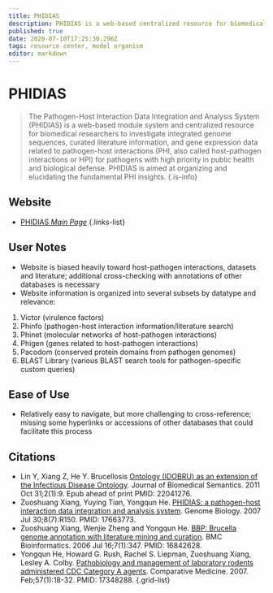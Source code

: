 ```yaml
---
title: PHIDIAS
description: PHIDIAS is a web-based centralized resource for biomedical researchers to investigate integrated genome sequences, curated literature information, and gene expression data related to pathogen-host interactions for pathogens with high priority.
published: true
date: 2020-07-10T17:25:30.296Z
tags: resource center, model organism
editor: markdown
---
```


# PHIDIAS

> The Pathogen-Host Interaction Data Integration and Analysis System (PHIDIAS) is a web-based module system and centralized resource for biomedical researchers to investigate integrated genome sequences, curated literature information, and gene expression data related to pathogen-host interactions (PHI, also called host-pathogen interactions or HPI) for pathogens with high priority in public health and biological defense. PHIDIAS is aimed at organizing and elucidating the fundamental PHI insights.
{.is-info}

 

## Website 

- [PHIDIAS *Main Page*](http://www.phidias.us/index.php)
 {.links-list}

## User Notes
- Website is biased heavily toward host-pathogen interactions, datasets and literature; additional cross-checking with annotations of other databases is necessary
- Website information is organized into several subsets by datatype and relevance:
1. Victor (virulence factors)
2. Phinfo (pathogen-host interaction information/literature search)
3. Phinet (molecular networks of host-pathogen interactions)
4. Phigen (genes related to host-pathogen interactions)
5. Pacodom (conserved protein domains from pathogen genomes)
6. BLAST Library (various BLAST search tools for pathogen-specific custom queries)

## Ease of Use
- Relatively easy to navigate, but more challenging to cross-reference; missing some hyperlinks or accessions of other databases that could facilitate this process


## Citations


- Lin Y, Xiang Z, He Y. Brucellosis [Ontology (IDOBRU) as an extension of the Infectious Disease Ontology](http://www.ncbi.nlm.nih.gov/pubmed/22041276). Journal of Biomedical Semantics. 2011 Oct 31;2(1):9. Epub ahead of print PMID: 22041276.
- Zuoshuang Xiang, Yuying Tian, Yongqun He. [PHIDIAS: a pathogen-host interaction data integration and analysis system](http://www.ncbi.nlm.nih.gov/pubmed/17663773). Genome Biology. 2007 Jul 30;8(7):R150. PMID: 17663773.
- Zuoshuang Xiang, Wenjie Zheng and Yongqun He. [BBP: Brucella genome annotation with literature mining and curation](http://www.ncbi.nlm.nih.gov/pubmed/16842628). BMC Bioinformatics. 2006 Jul 16;7(1):347. PMID: 16842628.
- Yongqun He, Howard G. Rush, Rachel S. Liepman, Zuoshuang Xiang, Lesley A. Colby. [Pathobiology and management of laboratory rodents administered CDC Category A agents](http://www.ncbi.nlm.nih.gov/pubmed/17348288). Comparative Medicine. 2007. Feb;57(1):18-32. PMID: 17348288.
{.grid-list}